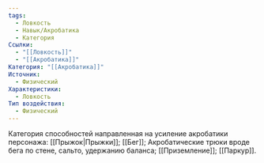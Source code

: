 ```yaml
---
tags:
  - Ловкость
  - Навык/Акробатика
  - Категория
Ссылки:
  - "[[Ловкость]]"
  - "[[Акробатика]]"
Категория: "[[Акробатика]]"
Источник:
  - Физический
Характеристики:
  - Ловкость
Тип воздействия:
  - Физический
---
```

Категория способностей направленная на усиление акробатики персонажа: [[Прыжок|Прыжки]]; [[Бег]]; Акробатические трюки вроде бега по стене, сальто, удержанию баланса; [[Приземление]]; [[Паркур]].